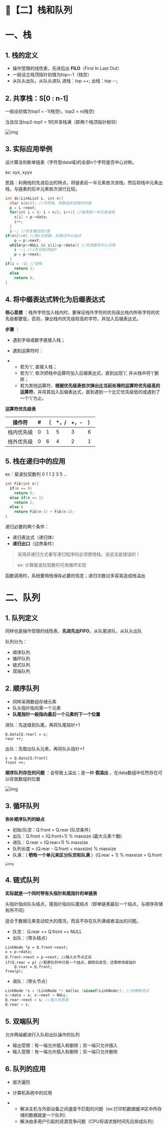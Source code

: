 # 🎊【二】栈和队列



# 一、栈

## 1. 栈的定义

- 操作受限的线性表，先进后出 **FILO**（First In Last Out）
- 一般设立栈顶指针初值为top=-1（栈空）
- 从队头出队，从队头进队
   进栈：top ++;
   出栈：top --;



## 2. 共享栈：S[0 : n-1]

一般设初值为top1 = -1(栈空)，top2 = n(栈空)

当且仅当top2-top1 = 1时共享栈满（即两个栈顶指针相邻）



![img](https://cdn.nlark.com/yuque/0/2020/png/1237282/1586069628881-a8ca48d1-89b2-4fd2-a357-07e892aa3c7e.png)



## 3. 实际应用举例

设计算法判断单链表（字符型data域)的全部n个字符是否中心对称。

ex: xyx, xyyx



思路：利用栈的先进后出的特点，将链表前一半元素依次进栈，然后将栈中元素出栈，与链表的后半元素依次进行比较。

```c
int dc(LinkList L, int n){
  char s[n/2]; //字符栈，同数组实现栈的功能
  p = L->next;
  for(int i = 0; i < n/2; i++){ //链表前一半元素进栈
    s[i] = p->data;
    i++;
  }
  i--; //恢复最后的i值
if(n%2!=0) //若n为奇数，后移过中心结点
    p = p->next;
  while(p!=NULL && s[i]=p->data){ //检测是否中心对称
    i --; //i充当栈顶指针
    p = p->next;
  }
if(i = -1) //空栈
    return 1;
  else
    return 0;
}
```



## 4. 将中缀表达式转化为后缀表达式

**核心思想** ：栈外字符加入栈内时，要保证栈外字符的优先级比栈内所有字符的优先级都要低，否则，弹出栈内优先级较高的字符，并加入后缀表达式。



**步骤** ：

- 遇到字母或数字直接入栈；
- 遇到运算符时：

- - 若为'(', 直接入栈；
  - 若为')', 依次把栈中运算符加入后缀表达式，直到出现‘(’, 并从栈中将‘(’删除；
  - 若为其他运算符，**根据优先级表依次弹出比当前处理的运算符优先级高的运算符**，并将其加入后缀表达式，直到遇到一个比它优先级低的或遇到了一个'('为止。



**运算符优先级表**

| 操作符     | #    | （   | *，/ | +，- | ）   |
| ---------- | ---- | ---- | ---- | ---- | ---- |
| 栈内优先级 | 0    | 1    | 5    | 3    | 6    |
| 栈外优先级 | 0    | 6    | 4    | 2    | 1    |



## 5. 栈在递归中的应用

ex：斐波拉契数列 0 1 1 2 3 5 ...

```c
int Fib(int n){
  if(n == 0)
    return 0;
  else if(n == 1)
    return 1;
  else c
    return Fib(n-1) + Fib(n-2);
}
```



递归必要的两个条件：

- 递归表达式（递归体）
- **递归出口**（边界条件）



> 采用非递归方式重写递归程序时必须使用栈。该说法是错误的！
>
> ex: 计算斐波拉契数列可用循环实现



函数调用时，系统要用栈保存必要的信息；递归次数过多容易造成栈溢出



# 二、队列

## 1. 队列定义

同样也是操作受限的线性表，**先进先出FIFO**，从队尾进队，从队头出队

队列分为：

- 顺序队列
- 循环队列
- 链式队列
- 双端队列



## 2. 顺序队列

- 同样采用数组存储元素
- 队头指针指向第一个元素
- **队尾指针一般指向最后一个元素的下一个位置**



进队：先送值到队尾，再将队尾指针+1

```
Q.data[Q.rear] = x;
rear ++;
```



出队：先取出队头元素，再将队头指针+1

```
x = Q.data[Q.front]
front ++;
```



**顺序队列存在的问题** ：会导致上溢出；是一种 **假溢出** ，在data数组中任然存在可以存放数组的位置

![img](https://cdn.nlark.com/yuque/0/2020/png/1237282/1586069628935-45309ee9-e6b9-4d4d-91db-8af7301246c6.png)



## 3. 循环队列

**弥补顺序队列的缺点**

- 初始/队空：Q.front = Q.rear (队空条件）
- 出队：Q.front = (Q.front+1) % maxsize (最大元素个数)
- 进队：Q.rear = (Q.rear+1) % maxsize
- 队列长度 = (Q.rear - Q.front + maxsize) % maxsize
- 队满：( **牺牲一个单元来区分队空和队满** ）(Q.rear + 1) % maxsize = Q.front

<img src="https://cdn.nlark.com/yuque/0/2020/png/1237282/1586069628893-2e862333-bb9c-439e-95c8-a4fddaed591d.png" alt="img" style="zoom:67%;" />



## 4. 链式队列

**实际就是一个同时带有头指针和尾指针的单链表**

头指针指向队头结点，尾指针指向队尾结点（即单链表最后一个结点，与顺序存储有所不同）



适合于数据元素变动较大的情况，而且不存在队列满或者溢出的问题。

- 队空： Q.rear == Q.front == NULL
- 出队：（带头结点）

```
LinkNode *p = Q.front->next;
x = p->data;
Q.front->next = p->next; //插入头节点之后
if(Q.rear = p) //若原队列中只有一个结点，删除后变空，还需修改尾指针
    Q.rear = Q.front;
free(p);
```



- 进队：（带头节点）

```c
LinkNode *s = (LinkNode *) malloc (sizeof(LinkNode)); //创建新结点
s->data = x; s->next = NULL;
Q.rear->next = s; //插入到表尾
Q.rear = s;
```



## 5. 双端队列

允许两端都进行入队和出队操作的队列

- 输出受限：有一端允许插入和删除；另一端只允许插入
- 输入受限：有一端允许插入和删除；另一端只允许删除



## 6. 队列的应用

- 层次遍历
- 计算机系统中的应用

- - 解决主机与外部设备之间速度不匹配的问题（ex:打印机数据缓冲区中所存储的数据就是一个队列）
  - 解决由多用户引起的资源竞争问题（CPU将请求按时间先后排成队列）